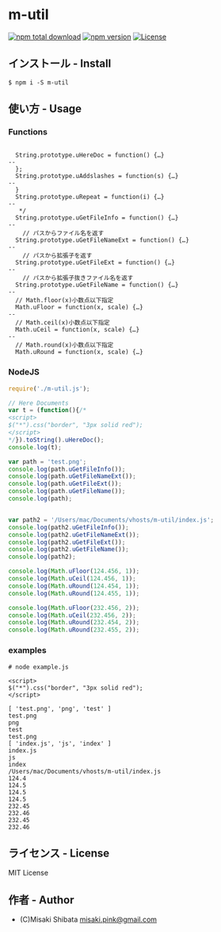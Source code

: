 # m-util
[![npm total download](https://img.shields.io/npm/dt/m-util.svg?style=flat)](https://www.npmjs.com/package/m-util)
[![npm version](https://badge.fury.io/js/m-util.svg?style=flat)](https://badge.fury.io/js/m-util)
[![License](http://img.shields.io/badge/license-MIT-blue.svg?style=flat)](http://ruedap.mit-license.org/2015)

## インストール - Install
```
$ npm i -S m-util
```

## 使い方 - Usage

### Functions
```

  String.prototype.uHereDoc = function() {…}
--
  };
  String.prototype.uAddslashes = function(s) {…}
--
  }
  String.prototype.uRepeat = function(i) {…}
--
   */
  String.prototype.uGetFileInfo = function() {…}
--
    // パスからファイル名を返す
  String.prototype.uGetFileNameExt = function() {…}
--
    // パスから拡張子を返す
  String.prototype.uGetFileExt = function() {…}
--
    // パスから拡張子抜きファイル名を返す
  String.prototype.uGetFileName = function() {…}
--
  // Math.floor(x)小数点以下指定
  Math.uFloor = function(x, scale) {…}
--
  // Math.ceil(x)小数点以下指定
  Math.uCeil = function(x, scale) {…}
--
  // Math.round(x)小数点以下指定
  Math.uRound = function(x, scale) {…}
```

### NodeJS
```js
require('./m-util.js');

// Here Documents
var t = (function(){/*
<script>
$("*").css("border", "3px solid red");
</script>
*/}).toString().uHereDoc();
console.log(t);

var path = 'test.png';
console.log(path.uGetFileInfo());
console.log(path.uGetFileNameExt());
console.log(path.uGetFileExt());
console.log(path.uGetFileName());
console.log(path);


var path2 = '/Users/mac/Documents/vhosts/m-util/index.js';
console.log(path2.uGetFileInfo());
console.log(path2.uGetFileNameExt());
console.log(path2.uGetFileExt());
console.log(path2.uGetFileName());
console.log(path2);

console.log(Math.uFloor(124.456, 1));
console.log(Math.uCeil(124.456, 1));
console.log(Math.uRound(124.454, 1));
console.log(Math.uRound(124.455, 1));

console.log(Math.uFloor(232.456, 2));
console.log(Math.uCeil(232.456, 2));
console.log(Math.uRound(232.454, 2));
console.log(Math.uRound(232.455, 2));
```

### examples
```
# node example.js

<script>
$("*").css("border", "3px solid red");
</script>

[ 'test.png', 'png', 'test' ]
test.png
png
test
test.png
[ 'index.js', 'js', 'index' ]
index.js
js
index
/Users/mac/Documents/vhosts/m-util/index.js
124.4
124.5
124.5
124.5
232.45
232.46
232.45
232.46
```


## ライセンス - License
MIT License


## 作者 - Author
- (C)Misaki Shibata <misaki.pink@gmail.com>
